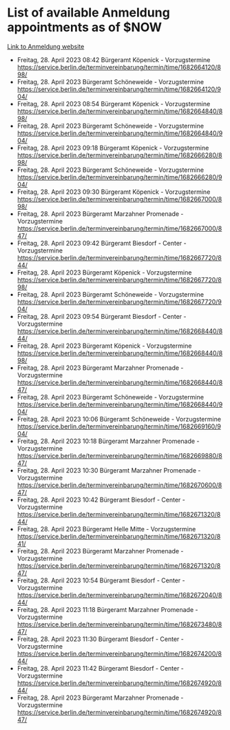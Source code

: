 # List of available Anmeldung appointments as of $NOW
[Link to Anmeldung website](https://service.berlin.de/terminvereinbarung/termin/tag.php?termin=1&anliegen[]=120686&dienstleisterlist=122210,122217,327316,122219,327312,122227,327314,122231,327346,122243,327348,122254,122252,329742,122260,329745,122262,329748,122271,327278,122273,327274,122277,327276,330436,122280,327294,122282,327290,122284,327292,122291,327270,122285,327266,122286,327264,122296,327268,150230,329760,122297,327286,122294,327284,122312,329763,122314,329775,122304,327330,122311,327334,122309,327332,317869,122281,327352,122279,329772,122283,122276,327324,122274,327326,122267,329766,122246,327318,122251,327320,122257,327322,122208,327298,122226,327300&herkunft=http%3A%2F%2Fservice.berlin.de%2Fdienstleistung%2F120686%2F)
- Freitag, 28. April 2023 08:42 Bürgeramt Köpenick - Vorzugstermine https://service.berlin.de/terminvereinbarung/termin/time/1682664120/898/
- Freitag, 28. April 2023  Bürgeramt Schöneweide - Vorzugstermine https://service.berlin.de/terminvereinbarung/termin/time/1682664120/904/
- Freitag, 28. April 2023 08:54 Bürgeramt Köpenick - Vorzugstermine https://service.berlin.de/terminvereinbarung/termin/time/1682664840/898/
- Freitag, 28. April 2023  Bürgeramt Schöneweide - Vorzugstermine https://service.berlin.de/terminvereinbarung/termin/time/1682664840/904/
- Freitag, 28. April 2023 09:18 Bürgeramt Köpenick - Vorzugstermine https://service.berlin.de/terminvereinbarung/termin/time/1682666280/898/
- Freitag, 28. April 2023  Bürgeramt Schöneweide - Vorzugstermine https://service.berlin.de/terminvereinbarung/termin/time/1682666280/904/
- Freitag, 28. April 2023 09:30 Bürgeramt Köpenick - Vorzugstermine https://service.berlin.de/terminvereinbarung/termin/time/1682667000/898/
- Freitag, 28. April 2023  Bürgeramt Marzahner Promenade - Vorzugstermine https://service.berlin.de/terminvereinbarung/termin/time/1682667000/847/
- Freitag, 28. April 2023 09:42 Bürgeramt Biesdorf - Center - Vorzugstermine https://service.berlin.de/terminvereinbarung/termin/time/1682667720/844/
- Freitag, 28. April 2023  Bürgeramt Köpenick - Vorzugstermine https://service.berlin.de/terminvereinbarung/termin/time/1682667720/898/
- Freitag, 28. April 2023  Bürgeramt Schöneweide - Vorzugstermine https://service.berlin.de/terminvereinbarung/termin/time/1682667720/904/
- Freitag, 28. April 2023 09:54 Bürgeramt Biesdorf - Center - Vorzugstermine https://service.berlin.de/terminvereinbarung/termin/time/1682668440/844/
- Freitag, 28. April 2023  Bürgeramt Köpenick - Vorzugstermine https://service.berlin.de/terminvereinbarung/termin/time/1682668440/898/
- Freitag, 28. April 2023  Bürgeramt Marzahner Promenade - Vorzugstermine https://service.berlin.de/terminvereinbarung/termin/time/1682668440/847/
- Freitag, 28. April 2023  Bürgeramt Schöneweide - Vorzugstermine https://service.berlin.de/terminvereinbarung/termin/time/1682668440/904/
- Freitag, 28. April 2023 10:06 Bürgeramt Schöneweide - Vorzugstermine https://service.berlin.de/terminvereinbarung/termin/time/1682669160/904/
- Freitag, 28. April 2023 10:18 Bürgeramt Marzahner Promenade - Vorzugstermine https://service.berlin.de/terminvereinbarung/termin/time/1682669880/847/
- Freitag, 28. April 2023 10:30 Bürgeramt Marzahner Promenade - Vorzugstermine https://service.berlin.de/terminvereinbarung/termin/time/1682670600/847/
- Freitag, 28. April 2023 10:42 Bürgeramt Biesdorf - Center - Vorzugstermine https://service.berlin.de/terminvereinbarung/termin/time/1682671320/844/
- Freitag, 28. April 2023  Bürgeramt Helle Mitte - Vorzugstermine https://service.berlin.de/terminvereinbarung/termin/time/1682671320/841/
- Freitag, 28. April 2023  Bürgeramt Marzahner Promenade - Vorzugstermine https://service.berlin.de/terminvereinbarung/termin/time/1682671320/847/
- Freitag, 28. April 2023 10:54 Bürgeramt Biesdorf - Center - Vorzugstermine https://service.berlin.de/terminvereinbarung/termin/time/1682672040/844/
- Freitag, 28. April 2023 11:18 Bürgeramt Marzahner Promenade - Vorzugstermine https://service.berlin.de/terminvereinbarung/termin/time/1682673480/847/
- Freitag, 28. April 2023 11:30 Bürgeramt Biesdorf - Center - Vorzugstermine https://service.berlin.de/terminvereinbarung/termin/time/1682674200/844/
- Freitag, 28. April 2023 11:42 Bürgeramt Biesdorf - Center - Vorzugstermine https://service.berlin.de/terminvereinbarung/termin/time/1682674920/844/
- Freitag, 28. April 2023  Bürgeramt Marzahner Promenade - Vorzugstermine https://service.berlin.de/terminvereinbarung/termin/time/1682674920/847/
